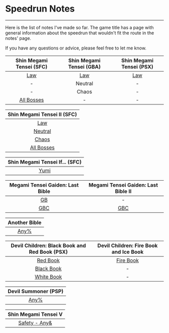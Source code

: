 # Speedrun Notes
---

Here is the list of notes I've made so far. The game title has a page with general information about the speedrun that wouldn't fit the route in the notes' page.

If you have any questions or advice, please feel free to let me know.

| Shin Megami Tensei (SFC)| Shin Megami Tensei (GBA) | Shin Megami Tensei (PSX) |
|:-:| :-: | :-: |
| [Law](notes/smt1) | [Law](notes/smt1gbal) | [Law](notes/smt1psx)|
| - | Neutral | -|
| - | Chaos | -|
| [All Bosses](notes/smt1bosses) | - | - |

|Shin Megami Tensei II (SFC)|
| :-: |
|[Law](notes/smt2law)|
|[Neutral](notes/smt2neutral)|
|[Chaos](notes/smt2chaos)|
|[All Bosses](notes/smt2bosses)|

|Shin Megami Tensei If... (SFC)|
|:-:|
|[Yumi](notes/ifyumi)|

| Megami Tensei Gaiden: Last Bible |Megami Tensei Gaiden: Last Bible II | 
| :-: | :-: |
|[GB](notes/lbgb)| - |
|[GBC](notes/lbgbc)| [GBC](notes/lb2gbc) |

|Another Bible| 
|:-:| 
|[Any%](notes/ab)| 

|Devil Children: Black Book and Red Book (PSX)|Devil Children: Fire Book and Ice Book|
|:-:|:-:|
|[Red Book](notes/red)|[Fire Book](notes/fire)|
|[Black Book](notes/black)| - |
|[White Book](notes/white)|-|

|Devil Summoner (PSP)|
|:-:|
|[Any%](notes/devsum)|

|Shin Megami Tensei V|
|:-:|
|[Safety - Any&](notes/smt5s)|


